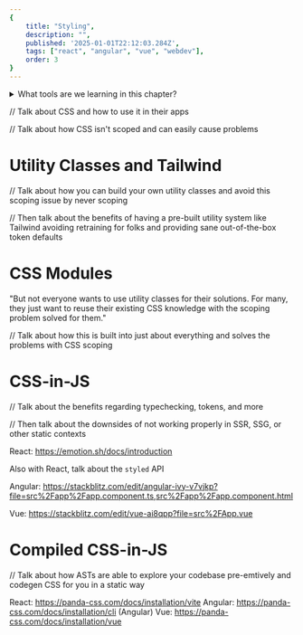 ```yaml
---
{
    title: "Styling",
    description: "",
    published: '2025-01-01T22:12:03.284Z',
    tags: ["react", "angular", "vue", "webdev"],
    order: 3
}
---
```


<details>
<summary>What tools are we learning in this chapter?</summary>

Styling is a highly contested space in web development. Surely, no matter what tools I select 

</details>

// Talk about CSS and how to use it in their apps

// Talk about how CSS isn't scoped and can easily cause problems

# Utility Classes and Tailwind

// Talk about how you can build your own utility classes and avoid this scoping issue by never scoping

// Then talk about the benefits of having a pre-built utility system like Tailwind avoiding retraining for folks and providing sane out-of-the-box token defaults

# CSS Modules

"But not everyone wants to use utility classes for their solutions. For many, they just want to reuse their existing CSS knowledge with the scoping problem solved for them."

// Talk about how this is built into just about everything and solves the problems with CSS scoping


# CSS-in-JS 

// Talk about the benefits regarding typechecking, tokens, and more

// Then talk about the downsides of not working properly in SSR, SSG, or other static contexts

React: https://emotion.sh/docs/introduction

Also with React, talk about the `styled` API

Angular: https://stackblitz.com/edit/angular-ivy-v7vjkp?file=src%2Fapp%2Fapp.component.ts,src%2Fapp%2Fapp.component.html

Vue: https://stackblitz.com/edit/vue-ai8qpp?file=src%2FApp.vue

# Compiled CSS-in-JS

// Talk about how ASTs are able to explore your codebase pre-emtively and codegen CSS for you in a static way

React: https://panda-css.com/docs/installation/vite
Angular: https://panda-css.com/docs/installation/cli (Angular)
Vue: https://panda-css.com/docs/installation/vue
